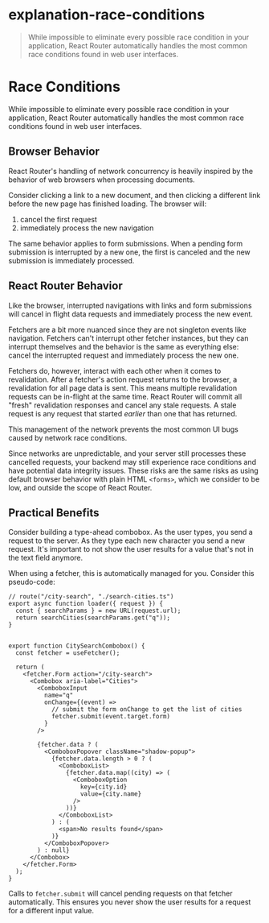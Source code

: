 # explanation-race-conditions

> While impossible to eliminate every possible race condition in your application, React Router automatically handles the most common race conditions found in web user interfaces.

# Race Conditions

While impossible to eliminate every possible race condition in your application, React Router automatically handles the most common race conditions found in web user interfaces.

## Browser Behavior

React Router's handling of network concurrency is heavily inspired by the behavior of web browsers when processing documents.

Consider clicking a link to a new document, and then clicking a different link before the new page has finished loading. The browser will:

1.  cancel the first request
2.  immediately process the new navigation

The same behavior applies to form submissions. When a pending form submission is interrupted by a new one, the first is canceled and the new submission is immediately processed.

## React Router Behavior

Like the browser, interrupted navigations with links and form submissions will cancel in flight data requests and immediately process the new event.

Fetchers are a bit more nuanced since they are not singleton events like navigation. Fetchers can't interrupt other fetcher instances, but they can interrupt themselves and the behavior is the same as everything else: cancel the interrupted request and immediately process the new one.

Fetchers do, however, interact with each other when it comes to revalidation. After a fetcher's action request returns to the browser, a revalidation for all page data is sent. This means multiple revalidation requests can be in-flight at the same time. React Router will commit all "fresh" revalidation responses and cancel any stale requests. A stale request is any request that started _earlier_ than one that has returned.

This management of the network prevents the most common UI bugs caused by network race conditions.

Since networks are unpredictable, and your server still processes these cancelled requests, your backend may still experience race conditions and have potential data integrity issues. These risks are the same risks as using default browser behavior with plain HTML `<forms>`, which we consider to be low, and outside the scope of React Router.

## Practical Benefits

Consider building a type-ahead combobox. As the user types, you send a request to the server. As they type each new character you send a new request. It's important to not show the user results for a value that's not in the text field anymore.

When using a fetcher, this is automatically managed for you. Consider this pseudo-code:

    // route("/city-search", "./search-cities.ts")
    export async function loader({ request }) {
      const { searchParams } = new URL(request.url);
      return searchCities(searchParams.get("q"));
    }


    export function CitySearchCombobox() {
      const fetcher = useFetcher();

      return (
        <fetcher.Form action="/city-search">
          <Combobox aria-label="Cities">
            <ComboboxInput
              name="q"
              onChange={(event) =>
                // submit the form onChange to get the list of cities
                fetcher.submit(event.target.form)
              }
            />

            {fetcher.data ? (
              <ComboboxPopover className="shadow-popup">
                {fetcher.data.length > 0 ? (
                  <ComboboxList>
                    {fetcher.data.map((city) => (
                      <ComboboxOption
                        key={city.id}
                        value={city.name}
                      />
                    ))}
                  </ComboboxList>
                ) : (
                  <span>No results found</span>
                )}
              </ComboboxPopover>
            ) : null}
          </Combobox>
        </fetcher.Form>
      );
    }

Calls to `fetcher.submit` will cancel pending requests on that fetcher automatically. This ensures you never show the user results for a request for a different input value.
